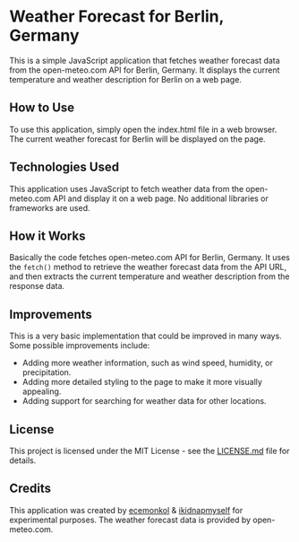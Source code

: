 
# Weather Forecast for Berlin, Germany

This is a simple JavaScript application that fetches weather forecast data from the open-meteo.com API for Berlin, Germany. It displays the current temperature and weather description for Berlin on a web page.

## How to Use

To use this application, simply open the index.html file in a web browser. The current weather forecast for Berlin will be displayed on the page.

## Technologies Used

This application uses JavaScript to fetch weather data from the open-meteo.com API and display it on a web page. No additional libraries or frameworks are used.

## How it Works

Basically the code fetches open-meteo.com API for Berlin, Germany. It uses the  `fetch()`  method to retrieve the weather forecast data from the API URL, and then extracts the current temperature and weather description from the response data.

## Improvements

This is a very basic implementation that could be improved in many ways. Some possible improvements include:

-   Adding more weather information, such as wind speed, humidity, or precipitation.
-   Adding more detailed styling to the page to make it more visually appealing.
-   Adding support for searching for weather data for other locations.

## License

This project is licensed under the MIT License - see the [LICENSE.md](https://github.com/ikidnapmyself/project-weather-forecast/blob/main/LICENSE) file for details.

## Credits

This application was created by [ecemonkol](https://github.com/ecemonkol) & [ikidnapmyself](https://github.com/ikidnapmyself) for experimental purposes. The weather forecast data is provided by open-meteo.com.
